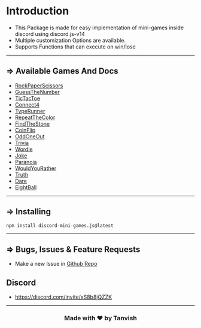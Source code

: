 
# Introduction
- This Package is made for easy implementation of mini-games inside discord using discord.js-v14
- Multiple customization Options are available.
- Supports Functions that can execute on win/lose

---

## => Available Games And Docs
- [RockPaperScissors](./rock-paper-scissors)
- [GuessTheNumber](./guess-the-number)
- [TicTacToe](./tic-tac-toe)
- [Connect4](./connect4)
- [TypeRunner](./type-runner)
- [RepeatTheColor](./repeat-the-color)
- [FindTheStone](./find-the-stone)
- [CoinFlip](./coin-flip)
- [OddOneOut](./odd-one-out)
- [Trivia](./trivia)
- [Wordle](./wordle)
- [Joke](./joke)
- [Paranoia](./paranoia)
- [WouldYouRather](./would-you-rather)
- [Truth](./truth)
- [Dare](./dare)
- [EightBall](./8ball)

---

## => Installing 
```
npm install discord-mini-games.js@latest
```

---

## => Bugs, Issues & Feature Requests 

- Make a new Issue in [Github Repo](https://github.com/TanvishGG/Discord-Mini-Games.js)

## Discord
- https://discord.com/invite/xS8b8jQZZK

---

### <center>Made with ❤️ by Tanvish </center>
